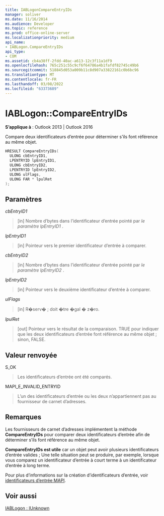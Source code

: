```yaml
---
title: IABLogonCompareEntryIDs
manager: soliver
ms.date: 11/16/2014
ms.audience: Developer
ms.topic: reference
ms.prod: office-online-server
ms.localizationpriority: medium
api_name:
- IABLogon.CompareEntryIDs
api_type:
- COM
ms.assetid: cb4a38ff-2fdd-40ac-a613-12c3f11a1df9
ms.openlocfilehash: 765c251c55c9cf6f64786a4b1fafdf82745c49b6
ms.sourcegitcommit: 518845d053a009b11c8d907a33822161c0b6bc96
ms.translationtype: MT
ms.contentlocale: fr-FR
ms.lasthandoff: 03/08/2022
ms.locfileid: "63373689"
---
```

# <a name="iablogoncompareentryids"></a>IABLogon::CompareEntryIDs

  
  
**S’applique à** : Outlook 2013 | Outlook 2016 
  
Compare deux identificateurs d’entrée pour déterminer s’ils font référence au même objet.
  
```cpp
HRESULT CompareEntryIDs(
  ULONG cbEntryID1,
  LPENTRYID lpEntryID1,
  ULONG cbEntryID2,
  LPENTRYID lpEntryID2,
  ULONG ulFlags,
  ULONG FAR * lpulRet
);
```

## <a name="parameters"></a>Paramètres

 _cbEntryID1_
  
> [in] Nombre d’bytes dans l’identificateur d’entrée pointé par  _le paramètre lpEntryID1_ . 
    
 _lpEntryID1_
  
> [in] Pointeur vers le premier identificateur d’entrée à comparer.
    
 _cbEntryID2_
  
> [in] Nombre d’bytes dans l’identificateur d’entrée pointé par  _le paramètre lpEntryID2_ . 
    
 _lpEntryID2_
  
> [in] Pointeur vers le deuxième identificateur d’entrée à comparer.
    
 _ulFlags_
  
> [in] R�serv� ; doit �tre �gal � z�ro.
    
 _lpulRet_
  
> [out] Pointeur vers le résultat de la comparaison. TRUE pour indiquer que les deux identificateurs d’entrée font référence au même objet ; sinon, FALSE.
    
## <a name="return-value"></a>Valeur renvoyée

S_OK 
  
> Les identificateurs d’entrée ont été comparés.
    
MAPI_E_INVALID_ENTRYID 
  
> L’un des identificateurs d’entrée ou les deux n’appartiennent pas au fournisseur de carnet d’adresses.
    
## <a name="remarks"></a>Remarques

Les fournisseurs de carnet d’adresses implémentent la méthode **CompareEntryIDs** pour comparer deux identificateurs d’entrée afin de déterminer s’ils font référence au même objet. 
  
 **CompareEntryIDs est utile** car un objet peut avoir plusieurs identificateurs d’entrée valides ; Une telle situation peut se produire, par exemple, lorsque vous comparez un identificateur d’entrée à court terme à un identificateur d’entrée à long terme. 
  
Pour plus d’informations sur la création d’identificateurs d’entrée, voir [identificateurs d’entrée MAPI](mapi-entry-identifiers.md).
  
## <a name="see-also"></a>Voir aussi



[IABLogon : IUnknown](iablogoniunknown.md)

